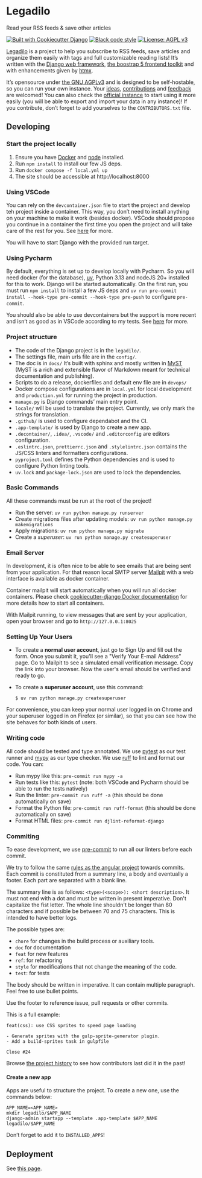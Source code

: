 # Legadilo

Read your RSS feeds & save other articles

[![Built with Cookiecutter Django](https://img.shields.io/badge/built%20with-Cookiecutter%20Django-ff69b4.svg?logo=cookiecutter)](https://github.com/cookiecutter/cookiecutter-django/)
[![Black code style](https://img.shields.io/badge/code%20style-ruff-000000.svg)](https://github.com/astral-sh/ruff/)
[![License: AGPL v3](https://img.shields.io/badge/License-AGPL_v3-blue.svg)](https://www.gnu.org/licenses/agpl-3.0)

[Legadilo](https://www.legadilo.eu/) is a project to help you subscribe to RSS feeds, save articles and organize them easily with tags and full customizable reading lists! It’s written with the [Django web framework](https://www.djangoproject.com/), [the boostrap 5 frontend toolkit](https://getbootstrap.com/) and with enhancements given by [htmx](https://htmx.org/).

It’s opensource under [the GNU AGPLv3](https://www.gnu.org/licenses/agpl-3.0.html#license-text) and is designed to be self-hostable, so you can run your own instance.
Your [ideas](https://github.com/Jenselme/legadilo/issues/new), [contributions](https://github.com/Jenselme/legadilo/pulls) and [feedback](https://github.com/Jenselme/legadilo/discussions) are welcomed! You can also check the [official instance](https://www.legadilo.eu/) to start using it more easily (you will be able to export and import your data in any instance)! If you contribute, don’t forget to add yourselves to the `CONTRIBUTORS.txt` file.

## Developing

### Start the project locally

1. Ensure you have [Docker](https://www.docker.com/) and [node](https://nodejs.org/en) installed.
2. Run `npm install` to install our few JS deps.
3. Run `docker compose -f local.yml up`
4. The site should be accessible at http://localhost:8000

### Using VSCode

You can rely on the `devcontainer.json` file to start the project and develop teh project inside a container. This way, you don’t need to install anything on your machine to make it work (besides docker). VSCode should propose you continue in a container the first time you open the project and will take care of the rest for you. See [here](https://containers.dev/supporting) for more.

You will have to start Django with the provided run target.

### Using Pycharm

By default, everything is set up to develop locally with Pycharm. So you will need docker (for the database), [uv](https://docs.astral.sh/uv/), Python 3.13 and nodeJS 20+ installed for this to work.
Django will be started automatically.
On the first run, you must run `npm install` to install a few JS deps and `uv run pre-commit install --hook-type pre-commit --hook-type pre-push` to configure `pre-commit`.

You should also be able to use devcontainers but the support is more recent and isn’t as good as in VSCode according to my tests.
See [here](https://www.jetbrains.com/help/pycharm/connect-to-devcontainer.html) for more.

### Project structure

- The code of the Django project is in the `legadilo/`.
- The settings file, main urls file are in the `config/`.
- The doc is in `docs/` It’s built with sphinx and mostly written in [MyST](https://myst-parser.readthedocs.io/en/v0.15.1/index.html) (MyST is a rich and extensible flavor of Markdown meant for technical documentation and publishing).
- Scripts to do a release, dockerfiles and default env file are in `devops/`
- Docker compose configurations are in `local.yml` for local development and `production.yml` for running the project in production.
- `manage.py` is Django commands’ main entry point.
- `locale/` will be used to translate the project. Currently, we only mark the strings for translation.
- `.github/` is used to configure dependabot and the CI.
- `.app-template/` is used by Django to create a new app.
- `.decontainer/`, `.idea/`, `.vscode/` and `.editorconfig` are editors configuration.
- `.eslintrc.json`, `prettierrc.json` and `.stylelintrc.json` contains the JS/CSS linters and formatters configurations.
- `pyproject.toml` defines the Python dependencies and is used to configure Python linting tools.
- `uv.lock` and `package-lock.json` are used to lock the dependencies.

### Basic Commands

All these commands must be run at the root of the project!

- Run the server: `uv run python manage.py runserver`
- Create migrations files after updating models: `uv run python manage.py makemigrations`
- Apply migrations: `uv run python manage.py migrate`
- Create a _superuser_: `uv run python manage.py createsuperuser`

### Email Server

In development, it is often nice to be able to see emails that are being sent from your application. For that reason local SMTP server [Mailpit](https://github.com/axllent/mailpit) with a web interface is available as docker container.

Container mailpit will start automatically when you will run all docker containers.
Please check [cookiecutter-django Docker documentation](http://cookiecutter-django.readthedocs.io/en/latest/deployment-with-docker.html) for more details how to start all containers.

With Mailpit running, to view messages that are sent by your application, open your browser and go to `http://127.0.0.1:8025`

### Setting Up Your Users

- To create a **normal user account**, just go to Sign Up and fill out the form. Once you submit it, you'll see a "Verify Your E-mail Address" page. Go to Mailpit to see a simulated email verification message. Copy the link into your browser. Now the user's email should be verified and ready to go.
- To create a **superuser account**, use this command:

      $ uv run python manage.py createsuperuser

For convenience, you can keep your normal user logged in on Chrome and your superuser logged in on Firefox (or similar), so that you can see how the site behaves for both kinds of users.

### Writing code

All code should be tested and type annotated. We use [pytest](https://docs.pytest.org/en/8.2.x/) as our test runner and [mypy](https://mypy-lang.org/) as our type checker. We use [ruff](https://docs.astral.sh/ruff/) to lint and format our code. You can:

- Run mypy like this: `pre-commit run mypy -a`
- Run tests like this: `pytest` (note: both VSCode and Pycharm should be able to run the tests natively)
- Run the linter: `pre-commit run ruff -a` (this should be done automatically on save)
- Format the Python file: `pre-commit run ruff-format` (this should be done automatically on save)
- Format HTML files: `pre-commit run djlint-reformat-django`

### Commiting

To ease development, we use [pre-commit](https://pre-commit.com/) to run all our linters before each commit.

We try to follow the same [rules as the angular project](https://github.com/angular/angular.js/blob/master/DEVELOPERS.md#-git-commit-guidelines>) towards commits. Each commit is constituted from a summary line, a body and eventually a footer. Each part are separated with a blank line.

The summary line is as follows: `<type>(<scope>): <short description>`. It must not end with a dot and must be written in present imperative. Don't capitalize the fist letter. The whole line shouldn't be longer than 80 characters and if possible be between 70 and 75 characters. This is intended to have better logs.

The possible types are:
- `chore` for changes in the build process or auxiliary tools.
- `doc` for documentation
- `feat` for new features
- `ref`: for refactoring
- `style` for modifications that not change the meaning of the code.
- `test`: for tests

The body should be written in imperative. It can contain multiple paragraph. Feel free to use bullet points.

Use the footer to reference issue, pull requests or other commits.

This is a full example:

```
feat(css): use CSS sprites to speed page loading

- Generate sprites with the gulp-sprite-generator plugin.
- Add a build-sprites task in gulpfile

Close #24
```

Browse [the project history](https://github.com/Jenselme/legadilo/commits/main/) to see how contributors last did it in the past!

#### Create a new app

Apps are useful to structure the project. To create a new one, use the commands below:

```
APP_NAME=<APP_NAME>
mkdir legadilo/$APP_NAME
django-admin startapp --template .app-template $APP_NAME legadilo/$APP_NAME
```

Don’t forget to add it to `INSTALLED_APPS`!


## Deployment

See [this page](./docs/deploy.md).
